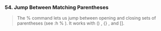 ### 54. Jump Between Matching Parentheses

> The % command lets us jump between opening and closing sets of parentheses (see :h % ). It works with () , {} , and [].
